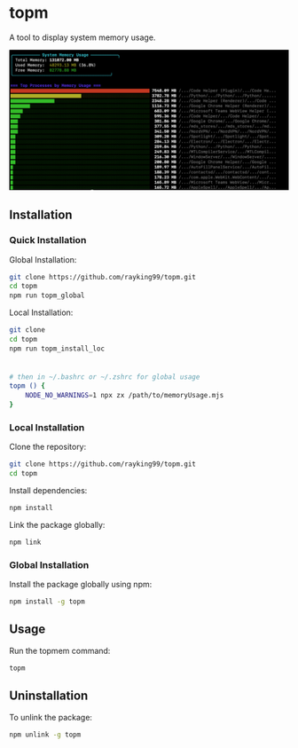 # topm

A tool to display system memory usage.

![Screenshot](assets/ScreenShot.png)

## Installation
### Quick Installation


Global Installation:
```bash
git clone https://github.com/rayking99/topm.git
cd topm
npm run topm_global
```

Local Installation:
```bash
git clone
cd topm
npm run topm_install_loc


# then in ~/.bashrc or ~/.zshrc for global usage
topm () {
    NODE_NO_WARNINGS=1 npx zx /path/to/memoryUsage.mjs
}

```


### Local Installation

Clone the repository:

```bash
git clone https://github.com/rayking99/topm.git
cd topm
```

Install dependencies:

```bash
npm install
```

Link the package globally:

```bash
npm link
```

### Global Installation

Install the package globally using npm:

```bash
npm install -g topm
```

## Usage

Run the topmem command:

```bash
topm
```

## Uninstallation

To unlink the package:

```bash
npm unlink -g topm
```